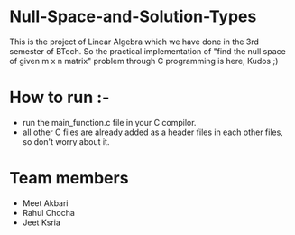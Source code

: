 # Null-Space-and-Solution-Types
This is the project of Linear Algebra which we have done in the 3rd semester of BTech. So the practical implementation of "find the null
space of given m x n matrix" problem through C programming is here, Kudos ;)

# How to run :-
- run the main_function.c file in your C compilor.
- all other C files are already added as a header files in each other files, so don't worry about it. 

# Team members 
- Meet Akbari
- Rahul Chocha
- Jeet Ksria

